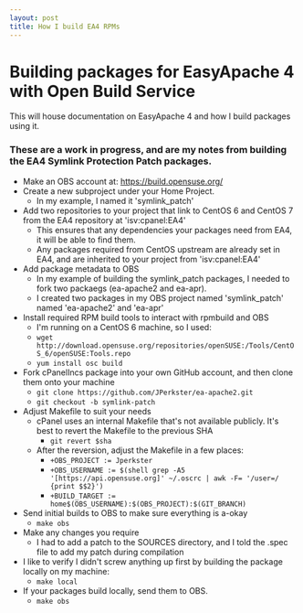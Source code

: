 ```yaml
---
layout: post
title: How I build EA4 RPMs
---
```


# Building packages for EasyApache 4 with Open Build Service
This will house documentation on EasyApache 4 and how I build packages using it.

### These are a work in progress, and are my notes from building the EA4 Symlink Protection Patch packages.
* Make an OBS account at: https://build.opensuse.org/
* Create a new subproject under your Home Project.
  * In my example, I named it 'symlink_patch'
* Add two repositories to your project that link to CentOS 6 and CentOS 7 from the EA4 repository at 'isv:cpanel:EA4'
  * This ensures that any dependencies your packages need from EA4, it will be able to find them.
  * Any packages required from CentOS upstream are already set in EA4, and are inherited to your project from 'isv:cpanel:EA4'
* Add package metadata to OBS
  * In my example of building the symlink_patch packages, I needed to fork two packaegs (ea-apache2 and ea-apr).
  * I created two packages in my OBS project named 'symlink_patch' named 'ea-apache2' and 'ea-apr'
* Install required RPM build tools to interact with rpmbuild and OBS
  * I'm running on a CentOS 6 machine, so I used:
   * ```wget http://download.opensuse.org/repositories/openSUSE:/Tools/CentOS_6/openSUSE:Tools.repo```
   * ```yum install osc build```
* Fork cPanelIncs package into your own GitHub account, and then clone them onto your machine
  * ```git clone https://github.com/JPerkster/ea-apache2.git```
  * ```git checkout -b symlink-patch```
* Adjust Makefile to suit your needs
  * cPanel uses an internal Makefile that's not available publicly. It's best to revert the Makefile to the previous SHA
    * ```git revert $sha```
  * After the reversion, adjust the Makefile in a few places:
    * ```+OBS_PROJECT := Jperkster```
    * ```+OBS_USERNAME := $(shell grep -A5 '[https://api.opensuse.org]' ~/.oscrc | awk -F= '/user=/ {print $$2}')```
    * ```+BUILD_TARGET := home$(OBS_USERNAME):$(OBS_PROJECT):$(GIT_BRANCH)```
* Send initial builds to OBS to make sure everything is a-okay
  * ```make obs```
* Make any changes you require
  * I had to add a patch to the SOURCES directory, and I told the .spec file to add my patch during compilation
* I like to verify I didn't screw anything up first by building the package locally on my machine:
  * ```make local```
* If your packages build locally, send them to OBS.
  * ```make obs```

